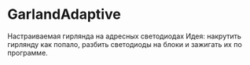 # GarlandAdaptive
Настраиваемая гирлянда на адресных светодиодах
Идея: накрутить гирлянду как попало, разбить светодиоды на блоки и зажигать их по программе.